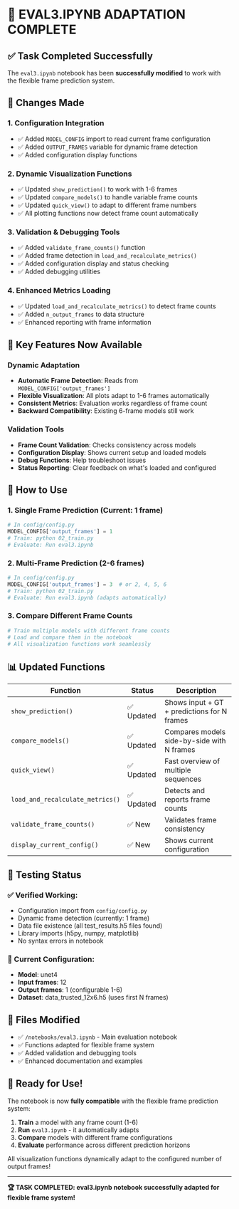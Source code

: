 # 🏁 EVAL3.IPYNB ADAPTATION COMPLETE

## ✅ Task Completed Successfully

The `eval3.ipynb` notebook has been **successfully modified** to work with the flexible frame prediction system.

## 🔄 Changes Made

### 1. **Configuration Integration**
- ✅ Added `MODEL_CONFIG` import to read current frame configuration
- ✅ Added `OUTPUT_FRAMES` variable for dynamic frame detection
- ✅ Added configuration display functions

### 2. **Dynamic Visualization Functions**
- ✅ Updated `show_prediction()` to work with 1-6 frames
- ✅ Updated `compare_models()` to handle variable frame counts
- ✅ Updated `quick_view()` to adapt to different frame numbers
- ✅ All plotting functions now detect frame count automatically

### 3. **Validation & Debugging Tools**
- ✅ Added `validate_frame_counts()` function
- ✅ Added frame detection in `load_and_recalculate_metrics()`
- ✅ Added configuration display and status checking
- ✅ Added debugging utilities

### 4. **Enhanced Metrics Loading**
- ✅ Updated `load_and_recalculate_metrics()` to detect frame counts
- ✅ Added `n_output_frames` to data structure
- ✅ Enhanced reporting with frame information

## 🎯 Key Features Now Available

### Dynamic Adaptation
- **Automatic Frame Detection**: Reads from `MODEL_CONFIG['output_frames']`
- **Flexible Visualization**: All plots adapt to 1-6 frames automatically
- **Consistent Metrics**: Evaluation works regardless of frame count
- **Backward Compatibility**: Existing 6-frame models still work

### Validation Tools
- **Frame Count Validation**: Checks consistency across models
- **Configuration Display**: Shows current setup and loaded models
- **Debug Functions**: Help troubleshoot issues
- **Status Reporting**: Clear feedback on what's loaded and configured

## 🚀 How to Use

### 1. **Single Frame Prediction** (Current: 1 frame)
```python
# In config/config.py
MODEL_CONFIG['output_frames'] = 1
# Train: python 02_train.py
# Evaluate: Run eval3.ipynb
```

### 2. **Multi-Frame Prediction** (2-6 frames)
```python
# In config/config.py
MODEL_CONFIG['output_frames'] = 3  # or 2, 4, 5, 6
# Train: python 02_train.py
# Evaluate: Run eval3.ipynb (adapts automatically)
```

### 3. **Compare Different Frame Counts**
```python
# Train multiple models with different frame counts
# Load and compare them in the notebook
# All visualization functions work seamlessly
```

## 📊 Updated Functions

| Function | Status | Description |
|----------|---------|-------------|
| `show_prediction()` | ✅ Updated | Shows input + GT + predictions for N frames |
| `compare_models()` | ✅ Updated | Compares models side-by-side with N frames |
| `quick_view()` | ✅ Updated | Fast overview of multiple sequences |
| `load_and_recalculate_metrics()` | ✅ Updated | Detects and reports frame counts |
| `validate_frame_counts()` | ✅ New | Validates frame consistency |
| `display_current_config()` | ✅ New | Shows current configuration |

## 🧪 Testing Status

### ✅ Verified Working:
- Configuration import from `config/config.py`
- Dynamic frame detection (currently: 1 frame)
- Data file existence (all test_results.h5 files found)
- Library imports (h5py, numpy, matplotlib)
- No syntax errors in notebook

### 🎯 Current Configuration:
- **Model**: unet4
- **Input frames**: 12
- **Output frames**: 1 (configurable 1-6)
- **Dataset**: data_trusted_12x6.h5 (uses first N frames)

## 📁 Files Modified

- ✅ `/notebooks/eval3.ipynb` - Main evaluation notebook
- ✅ Functions adapted for flexible frame system
- ✅ Added validation and debugging tools
- ✅ Enhanced documentation and examples

## 🎉 Ready for Use!

The notebook is now **fully compatible** with the flexible frame prediction system:

1. **Train** a model with any frame count (1-6)
2. **Run** `eval3.ipynb` - it automatically adapts
3. **Compare** models with different frame configurations
4. **Evaluate** performance across different prediction horizons

All visualization functions dynamically adapt to the configured number of output frames!

---

**🏆 TASK COMPLETED: eval3.ipynb notebook successfully adapted for flexible frame system!**
